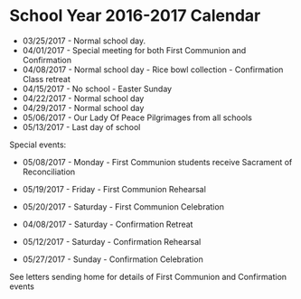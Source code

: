 # School Year 2016-2017 Calendar

  * 03/25/2017 - Normal school day. 
  * 04/01/2017 - Special meeting for both First Communion and Confirmation
  * 04/08/2017 - Normal school day - Rice bowl collection - Confirmation Class retreat
  * 04/15/2017 - No school - Easter Sunday
  * 04/22/2017 - Normal school day
  * 04/29/2017 - Normal school day
  * 05/06/2017 - Our Lady Of Peace Pilgrimages from all schools
  * 05/13/2017 - Last day of school

Special events:

  * 05/08/2017 - Monday   - First Communion students receive Sacrament of Reconciliation
  * 05/19/2017 - Friday   - First Communion Rehearsal
  * 05/20/2017 - Saturday - First Communion Celebration


  * 04/08/2017 - Saturday - Confirmation Retreat
  * 05/12/2017 - Saturday - Confirmation Rehearsal
  * 05/27/2017 - Sunday   - Confirmation Celebration

See letters sending home for details of First Communion and Confirmation events

